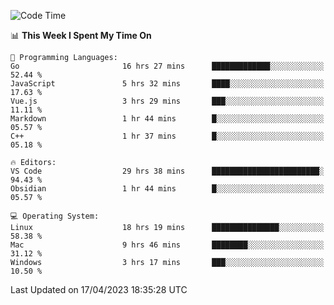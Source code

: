 
<!--START_SECTION:waka-->
![Code Time](http://img.shields.io/badge/Code%20Time-638%20hrs%208%20mins-blue)

📊 **This Week I Spent My Time On** 

```text
💬 Programming Languages: 
Go                       16 hrs 27 mins      █████████████░░░░░░░░░░░░   52.44 % 
JavaScript               5 hrs 32 mins       ████░░░░░░░░░░░░░░░░░░░░░   17.63 % 
Vue.js                   3 hrs 29 mins       ███░░░░░░░░░░░░░░░░░░░░░░   11.11 % 
Markdown                 1 hr 44 mins        █░░░░░░░░░░░░░░░░░░░░░░░░   05.57 % 
C++                      1 hr 37 mins        █░░░░░░░░░░░░░░░░░░░░░░░░   05.18 % 

🔥 Editors: 
VS Code                  29 hrs 38 mins      ████████████████████████░   94.43 % 
Obsidian                 1 hr 44 mins        █░░░░░░░░░░░░░░░░░░░░░░░░   05.57 % 

💻 Operating System: 
Linux                    18 hrs 19 mins      ███████████████░░░░░░░░░░   58.38 % 
Mac                      9 hrs 46 mins       ████████░░░░░░░░░░░░░░░░░   31.12 % 
Windows                  3 hrs 17 mins       ███░░░░░░░░░░░░░░░░░░░░░░   10.50 % 
```


 Last Updated on 17/04/2023 18:35:28 UTC
<!--END_SECTION:waka-->

